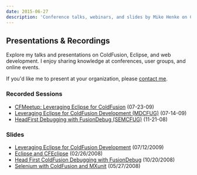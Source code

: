 ```yaml
---
date: 2015-06-27
description: 'Conference talks, webinars, and slides by Mike Henke on ColdFusion, Eclipse, and web development.'
---
```


## Presentations & Recordings

Explore my talks and presentations on ColdFusion, Eclipse, and web development. I enjoy sharing knowledge at conferences, user groups, and online events.

If you'd like me to present at your organization, please [contact me](/#contact).

### Recorded Sessions

- [CFMeetup: Leveraging Eclipse for ColdFusion](http://experts.na3.acrobat.com/p44388482/) (07-23-09)
- [Leveraging Eclipse for ColdFusion Development (MDCFUG)](http://adobechats.adobe.acrobat.com/p10556273/) (07-14-09)
- [HeadFirst Debugging with FusionDebug (SEMCFUG)](http://adobechats.adobe.acrobat.com/p67928306/) (11-21-08)

### Slides

- [Leveraging Eclipse for ColdFusion Development](http://docs.google.com/present/view?id=dc2sb454_246dnfzpwdz) (07/12/2009)
- [Eclipse and CFEclipse](http://docs.google.com/present/view?id=dc2sb454_22cxrj2wf2) (02/26/2008)
- [Head First ColdFusion Debugging with FusionDebug](http://docs.google.com/present/view?id=dc2sb454_130dhf5fccx) (10/20/2008)
- [Selenium with ColdFusion and MXunit](http://docs.google.com/present/view?id=dc2sb454_49cn6bdvcz) (05/27/2008)
